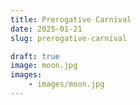 ```yaml
---
title: Prerogative Carnival
date: 2025-01-21
slug: prerogative-carnival

draft: true
image: moon.jpg
images:
    - images/moon.jpg
---
```



